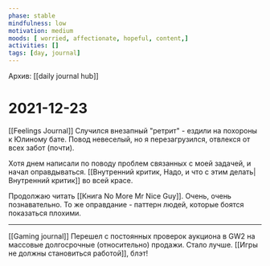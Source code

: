 ```yaml
---
phase: stable
mindfulness: low
motivation: medium
moods: [ worried, affectionate, hopeful, content,]
activities: []
tags: [day, journal]
---
```

Архив: [[daily journal hub]]
# 2021-12-23
[[Feelings Journal]]
Случился внезапный "ретрит" - ездили на похороны к Юлиному бате. 
Повод невеселый, но я перезагрузился, отвлекся от всех забот (почти).

Хотя днем написали по поводу проблем связанных с моей задачей, и начал оправдываться.
[[Внутренний критик, Надо, и что с этим делать|Внутренний критик]] во всей красе.

Продолжаю читать [[Книга No More Mr Nice Guy]]. Очень, очень познавательно. То же оправдание - паттерн людей, которые боятся показаться плохими.
***
[[Gaming journal]]
Перешел с постоянных проверок аукциона в GW2 на массовые долгосрочные (относительно) продажи.
Стало лучше.
[[Игры не должны становиться работой]], блэт!